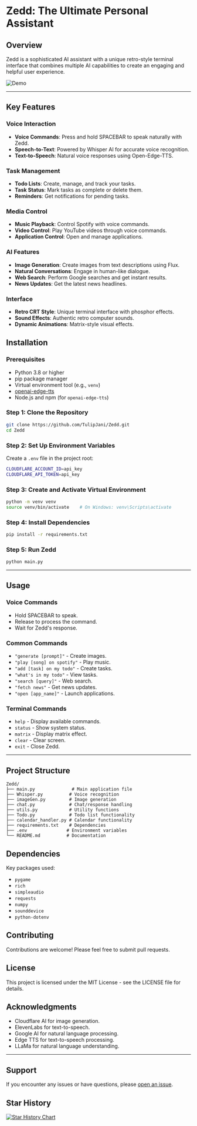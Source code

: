 # Zedd: The Ultimate Personal Assistant

## Overview

Zedd is a sophisticated AI assistant with a unique retro-style terminal interface that combines multiple AI capabilities to create an engaging and helpful user experience.

![Demo](demo.gif)

---

## Key Features

### Voice Interaction

- **Voice Commands**: Press and hold SPACEBAR to speak naturally with Zedd.
- **Speech-to-Text**: Powered by Whisper AI for accurate voice recognition.
- **Text-to-Speech**: Natural voice responses using Open-Edge-TTS.

### Task Management

- **Todo Lists**: Create, manage, and track your tasks.
- **Task Status**: Mark tasks as complete or delete them.
- **Reminders**: Get notifications for pending tasks.

### Media Control

- **Music Playback**: Control Spotify with voice commands.
- **Video Control**: Play YouTube videos through voice commands.
- **Application Control**: Open and manage applications.

### AI Features

- **Image Generation**: Create images from text descriptions using Flux.
- **Natural Conversations**: Engage in human-like dialogue.
- **Web Search**: Perform Google searches and get instant results.
- **News Updates**: Get the latest news headlines.

### Interface

- **Retro CRT Style**: Unique terminal interface with phosphor effects.
- **Sound Effects**: Authentic retro computer sounds.
- **Dynamic Animations**: Matrix-style visual effects.


## Installation

### Prerequisites

- Python 3.8 or higher
- pip package manager
- Virtual environment tool (e.g., `venv`)
- [openai-edge-tts](https://github.com/travisvn/openai-edge-tts)
- Node.js and npm (for `openai-edge-tts`)

### Step 1: Clone the Repository

```bash
git clone https://github.com/TulipJani/Zedd.git
cd Zedd
```

### Step 2: Set Up Environment Variables

Create a `.env` file in the project root:

```bash
CLOUDFLARE_ACCOUNT_ID=api_key
CLOUDFLARE_API_TOKEN=api_key

```

### Step 3: Create and Activate Virtual Environment

```bash
python -m venv venv
source venv/bin/activate    # On Windows: venv\Scripts\activate
```

### Step 4: Install Dependencies

```bash
pip install -r requirements.txt
```

### Step 5: Run Zedd

```bash
python main.py
```

---

## Usage

### Voice Commands

- Hold SPACEBAR to speak.
- Release to process the command.
- Wait for Zedd's response.

### Common Commands

- `"generate [prompt]"` - Create images.
- `"play [song] on spotify"` - Play music.
- `"add [task] on my todo"` - Create tasks.
- `"what's in my todo"` - View tasks.
- `"search [query]"` - Web search.
- `"fetch news"` - Get news updates.
- `"open [app_name]"` - Launch applications.

### Terminal Commands

- `help` - Display available commands.
- `status` - Show system status.
- `matrix` - Display matrix effect.
- `clear` - Clear screen.
- `exit` - Close Zedd.

---

## Project Structure

```
Zedd/
├── main.py              # Main application file
├── Whisper.py          # Voice recognition
├── imageGen.py         # Image generation
├── chat.py             # Chat/response handling
├── utils.py            # Utility functions
├── Todo.py             # Todo list functionality
├── calendar_handler.py # Calendar functionality
├── requirements.txt    # Dependencies
├── .env               # Environment variables
└── README.md          # Documentation
```

## Dependencies

Key packages used:

- `pygame`
- `rich`
- `simpleaudio`
- `requests`
- `numpy`
- `sounddevice`
- `python-dotenv`

## Contributing

Contributions are welcome! Please feel free to submit pull requests.

## License

This project is licensed under the MIT License - see the LICENSE file for details.

## Acknowledgments

- Cloudflare AI for image generation.
- ElevenLabs for text-to-speech.
- Google AI for natural language processing.
- Edge TTS for text-to-speech processing.
- LLaMa for natural language understanding.

---

## Support

If you encounter any issues or have questions, please [open an issue](https://github.com/TulipJani/Zedd/issues).

## Star History

[![Star History Chart](https://api.star-history.com/svg?repos=TulipJani/Zedd&type=Date)](https://star-history.com/#TulipJani/Zedd&Date)
